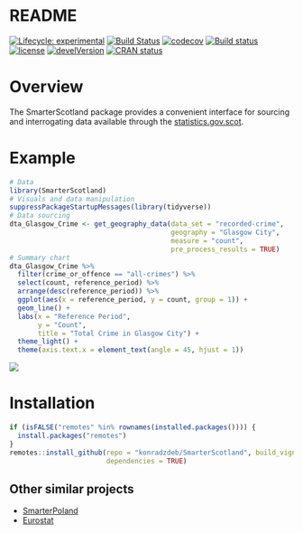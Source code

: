 README
================

[![Lifecycle:
experimental](https://img.shields.io/badge/lifecycle-experimental-orange.svg)](https://www.tidyverse.org/lifecycle/#experimental)
[![Build
Status](https://travis-ci.org/konradzdeb/SmarterScotland.svg?branch=master)](https://travis-ci.org/konradzdeb/SmarterScotland)
[![codecov](https://codecov.io/gh/konradzdeb/SmarterScotland/branch/master/graph/badge.svg)](https://codecov.io/gh/konradzdeb/SmarterScotland)
[![Build
status](https://ci.appveyor.com/api/projects/status/i3mfbvchkyah6gmf?svg=true)](https://ci.appveyor.com/project/konradedgar/smarterscotland-yhq6y)
[![license](https://img.shields.io/badge/license-GPL--3-blue.svg)](https://www.gnu.org/licenses/gpl-3.0.en.html)
[![develVersion](https://img.shields.io/badge/devel%20version-0.0.09-yellow.svg?style=flat)](https://github.com/konradzdeb/SmarterScotland)
[![CRAN
status](https://www.r-pkg.org/badges/version/SmarterScotland)](https://cran.r-project.org/package=SmarterScotland)

# Overview

The SmarterScotland package provides a convenient interface for sourcing
and interrogating data available through the
[statistics.gov.scot](http://statistics.gov.scot).

# Example

``` r
# Data
library(SmarterScotland)
# Visuals and data manipulation
suppressPackageStartupMessages(library(tidyverse))
# Data sourcing
dta_Glasgow_Crime <- get_geography_data(data_set = "recorded-crime",
                                        geography = "Glasgow City",
                                        measure = "count",
                                        pre_process_results = TRUE)
# Summary chart
dta_Glasgow_Crime %>% 
  filter(crime_or_offence == "all-crimes") %>%
  select(count, reference_period) %>% 
  arrange(desc(reference_period)) %>% 
  ggplot(aes(x = reference_period, y = count, group = 1)) +
  geom_line() +
  labs(x = "Reference Period",
       y = "Count",
       title = "Total Crime in Glasgow City") +
  theme_light() +
  theme(axis.text.x = element_text(angle = 45, hjust = 1))
```

![](README_files/figure-gfm/example_data_sourcing-1.png)<!-- -->

# Installation

``` r
if (isFALSE("remotes" %in% rownames(installed.packages()))) {
  install.packages("remotes")
}
remotes::install_github(repo = "konradzdeb/SmarterScotland", build_vignettes = TRUE,
                        dependencies = TRUE)
```

## Other similar projects

  - [SmarterPoland](https://cran.r-project.org/web/packages/SmarterPoland/index.html)
  - [Eurostat](https://cran.r-project.org/web/packages/eurostat/index.html)
